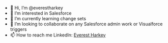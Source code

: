 - 👋 Hi, I’m @everestharkey
- 👀 I’m interested in Salesforce
- 🌱 I’m currently learning change sets
- 💞️ I’m looking to collaborate on any Salesforce admin work or Visualforce triggers
- 📫 How to reach me LinkedIn: [Everest Harkey](https://www.linkedin.com/in/everest-h-05a194133/)

<!---
everestharkey/everestharkey is a ✨ special ✨ repository because its `README.md` (this file) appears on your GitHub profile.
You can click the Preview link to take a look at your changes.
--->

